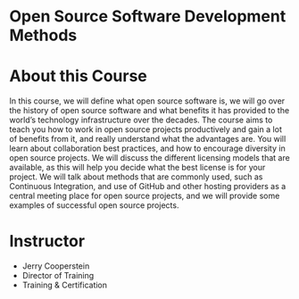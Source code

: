 # Open Source Software Development Methods


# About this Course
In this course, we will define what open source software is, we will go over the history of open source software and what benefits it has provided to the world’s technology infrastructure over the decades. The course aims to teach you how to work in open source projects productively and gain a lot of benefits from it, and really understand what the advantages are. You will learn about collaboration best practices, and how to encourage diversity in open source projects. We will discuss the different licensing models that are available, as this will help you decide what the best license is for your project. We will talk about methods that are commonly used, such as Continuous Integration, and use of GitHub and other hosting providers as a central meeting place for open source projects, and we will provide some examples of successful open source projects.



# Instructor
* Jerry Cooperstein
* Director of Training
* Training & Certification
